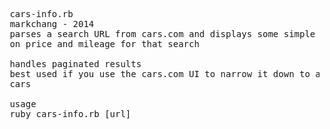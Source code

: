 <pre>
 cars-info.rb
 markchang - 2014
 parses a search URL from cars.com and displays some simple statistics
 on price and mileage for that search

 handles paginated results
 best used if you use the cars.com UI to narrow it down to a few hundred
 cars

 usage
 ruby cars-info.rb [url]
</pre>